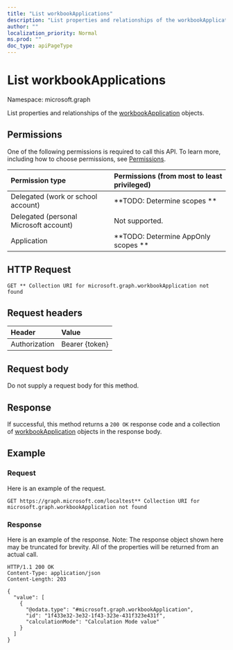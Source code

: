 ```yaml
---
title: "List workbookApplications"
description: "List properties and relationships of the workbookApplication objects."
author: ""
localization_priority: Normal
ms.prod: ""
doc_type: apiPageType
---
```


# List workbookApplications

Namespace: microsoft.graph

List properties and relationships of the [workbookApplication](../resources/workbookapplication.md) objects.

## Permissions
One of the following permissions is required to call this API. To learn more, including how to choose permissions, see [Permissions](/concepts/permissions-reference.md).

|Permission type|Permissions (from most to least privileged)|
|:---|:---|
|Delegated (work or school account)|**TODO: Determine scopes **|
|Delegated (personal Microsoft account)|Not supported.|
|Application|**TODO: Determine AppOnly scopes **|

## HTTP Request
<!-- {
  "blockType": "ignored"
}
-->
``` http
GET ** Collection URI for microsoft.graph.workbookApplication not found
```

## Request headers
|Header|Value|
|:---|:---|
|Authorization|Bearer {token}|

## Request body
Do not supply a request body for this method.

## Response
If successful, this method returns a `200 OK` response code and a collection of [workbookApplication](../resources/workbookapplication.md) objects in the response body.

## Example

### Request
Here is an example of the request.
<!-- {
  "blockType": "request",
  "name": "get_workbookapplication"
}
-->
``` http
GET https://graph.microsoft.com/localtest** Collection URI for microsoft.graph.workbookApplication not found
```

### Response
Here is an example of the response. Note: The response object shown here may be truncated for brevity. All of the properties will be returned from an actual call.
<!-- {
  "blockType": "response",
  "truncated": true,
  "@odata.type": "collection(microsoft.graph.workbookapplication)"
}
-->
``` http
HTTP/1.1 200 OK
Content-Type: application/json
Content-Length: 203

{
  "value": [
    {
      "@odata.type": "#microsoft.graph.workbookApplication",
      "id": "1f433e32-3e32-1f43-323e-431f323e431f",
      "calculationMode": "Calculation Mode value"
    }
  ]
}
```

